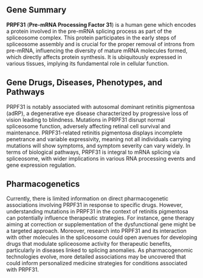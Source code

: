 ## Gene Summary
**PRPF31** (**Pre-mRNA Processing Factor 31**) is a human gene which encodes a protein involved in the pre-mRNA splicing process as part of the spliceosome complex. This protein participates in the early steps of spliceosome assembly and is crucial for the proper removal of introns from pre-mRNA, influencing the diversity of mature mRNA molecules formed, which directly affects protein synthesis. It is ubiquitously expressed in various tissues, implying its fundamental role in cellular function.

## Gene Drugs, Diseases, Phenotypes, and Pathways
PRPF31 is notably associated with autosomal dominant retinitis pigmentosa (adRP), a degenerative eye disease characterized by progressive loss of vision leading to blindness. Mutations in PRPF31 disrupt normal spliceosome function, adversely affecting retinal cell survival and maintenance. PRPF31-related retinitis pigmentosa displays incomplete penetrance and variable expressivity, meaning not all individuals carrying mutations will show symptoms, and symptom severity can vary widely. In terms of biological pathways, PRPF31 is integral to mRNA splicing via spliceosome, with wider implications in various RNA processing events and gene expression regulation.

## Pharmacogenetics
Currently, there is limited information on direct pharmacogenetic associations involving PRPF31 in response to specific drugs. However, understanding mutations in PRPF31 in the context of retinitis pigmentosa can potentially influence therapeutic strategies. For instance, gene therapy aiming at correction or supplementation of the dysfunctional gene might be a targeted approach. Moreover, research into PRPF31 and its interaction with other molecules in the spliceosome could open avenues for developing drugs that modulate spliceosome activity for therapeutic benefits, particularly in diseases linked to splicing anomalies. As pharmacogenomic technologies evolve, more detailed associations may be uncovered that could inform personalized medicine strategies for conditions associated with PRPF31.